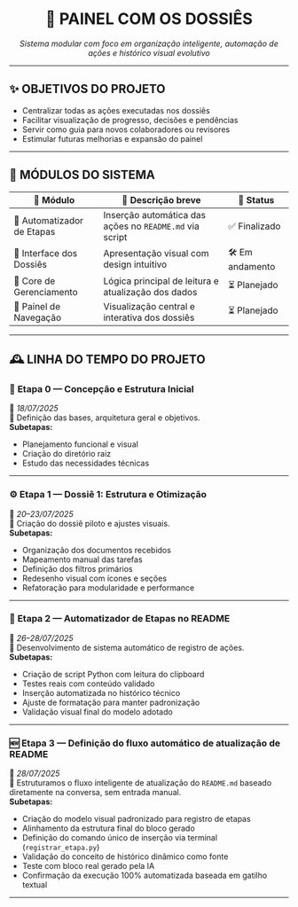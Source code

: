 <h1 align="center">🎯 PAINEL COM OS DOSSIÊS</h1>

<p align="center"><i>Sistema modular com foco em organização inteligente, automação de ações e histórico visual evolutivo</i></p>

---

## ✨ OBJETIVOS DO PROJETO

- Centralizar todas as ações executadas nos dossiês  
- Facilitar visualização de progresso, decisões e pendências  
- Servir como guia para novos colaboradores ou revisores  
- Estimular futuras melhorias e expansão do painel  

---

## 🧩 MÓDULOS DO SISTEMA

| 🔧 Módulo                         | 📝 Descrição breve                                           | 📌 Status        |
|----------------------------------|--------------------------------------------------------------|------------------|
| 📘 Automatizador de Etapas       | Inserção automática das ações no `README.md` via script     | ✅ Finalizado    |
| 🎨 Interface dos Dossiês         | Apresentação visual com design intuitivo                    | 🛠 Em andamento  |
| 🧠 Core de Gerenciamento         | Lógica principal de leitura e atualização dos dados         | ⏳ Planejado     |
| 🧭 Painel de Navegação           | Visualização central e interativa dos dossiês               | ⏳ Planejado     |

---

## 🕰️ LINHA DO TEMPO DO PROJETO

### 🧠 **Etapa 0 — Concepção e Estrutura Inicial**  
📅 *18/07/2025*  
📌 Definição das bases, arquitetura geral e objetivos.  
**Subetapas:**
- Planejamento funcional e visual  
- Criação do diretório raiz  
- Estudo das necessidades técnicas  

---

### ⚙️ **Etapa 1 — Dossiê 1: Estrutura e Otimização**  
📅 *20–23/07/2025*  
📌 Criação do dossiê piloto e ajustes visuais.  
**Subetapas:**
- Organização dos documentos recebidos  
- Mapeamento manual das tarefas  
- Definição dos filtros primários  
- Redesenho visual com ícones e seções  
- Refatoração para modularidade e performance  

---

### 🔄 **Etapa 2 — Automatizador de Etapas no README**  
📅 *26–28/07/2025*  
📌 Desenvolvimento de sistema automático de registro de ações.  
**Subetapas:**
- Criação de script Python com leitura do clipboard  
- Testes reais com conteúdo validado  
- Inserção automatizada no histórico técnico  
- Ajuste de formatação para manter padronização  
- Validação visual final do modelo adotado

---

### 🆕 **Etapa 3 — Definição do fluxo automático de atualização de README**  
📅 *28/07/2025*  
📌 Estruturamos o fluxo inteligente de atualização do `README.md` baseado diretamente na conversa, sem entrada manual.  
**Subetapas:**
- Criação do modelo visual padronizado para registro de etapas  
- Alinhamento da estrutura final do bloco gerado  
- Definição do comando único de inserção via terminal (`registrar_etapa.py`)  
- Validação do conceito de histórico dinâmico como fonte  
- Teste com bloco real gerado pela IA  
- Confirmação da execução 100% automatizada baseada em gatilho textual  

---
